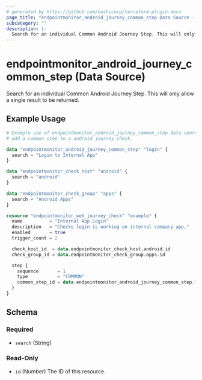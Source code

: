 ```yaml
---
# generated by https://github.com/hashicorp/terraform-plugin-docs
page_title: "endpointmonitor_android_journey_common_step Data Source - endpointmonitor"
subcategory: ""
description: |-
  Search for an individual Common Android Journey Step. This will only allow a single result to be returned.
---
```


# endpointmonitor_android_journey_common_step (Data Source)

Search for an individual Common Android Journey Step. This will only allow a single result to be returned.

## Example Usage

```terraform
# Example use of endpointmonitor_android_journey_common_step data source to 
# add a common step to a android journey check.

data "endpointmonitor_android_journey_common_step" "login" {
  search = "Login to Internal App"
}

data "endpointmonitor_check_host" "android" {
  search = "android"
}

data "endpointmonitor_check_group" "apps" {
  search = "Android Apps"
}

resource "endpointmonitor_web_journey_check" "example" {
  name          = "Internal App Login"
  description   = "Checks login is working on internal company app."
  enabled       = true
  trigger_count = 2

  check_host_id  = data.endpointmonitor_check_host.android.id
  check_group_id = data.endpointmonitor_check_group.apps.id

  step {
    sequence       = 1
    type           = "COMMON"
    common_step_id = data.endpointmonitor_android_journey_common_step.login.id
  }
}
```

<!-- schema generated by tfplugindocs -->
## Schema

### Required

- `search` (String)

### Read-Only

- `id` (Number) The ID of this resource.
